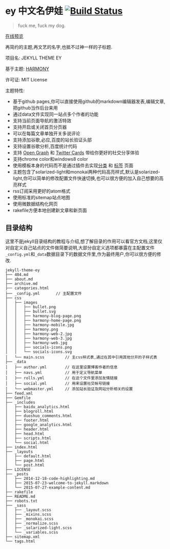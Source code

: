 # ey 中文名伊娃 [![Build Status](https://travis-ci.org/ibrother/jekyll-theme-ey.png)](https://travis-ci.org/ibrother/jekyll-theme-ey)

> fuck me, fuck my dog.

[在线预览](http://blog.ibrother.me/jekyll-theme-ey/)

再简约的主题,再文艺的名字,也抵不过神一样的子标题.

项目名:	JEKYLL THEME EY

基于主题:	[HARMONY](https://github.com/gayanvirajith/harmony)

许可证:	MIT License

主题特性:
* 基于github pages,你可以直接使用github的markdown编辑器发表,编辑文章,把github当作后台来用
* 通过data文件实现同一站点多个作者的功能
* 支持当前页面导航的激活特效
* 支持开启或关闭首页分页器
* 可以在每篇文章单独开关多说评论
* 支持添加谷歌,必应,百度的站长验证头部
* 支持设置谷歌分析,百度统计代码
* 支持 [Open Graph](https://developers.facebook.com/docs/opengraph/) 和 [Twitter Cards](https://dev.twitter.com/docs/cards) 带给你更好的社交分享体验
* 支持chrome color和windows8 color
* 使用模板本身的代码而不是通过插件去实现[分类](http://blog.ibrother.me/jrkyll-theme-ey/categories/) 和 [标签](http://blog.ibrother.me/jrkyll-theme-ey/tags/) 页面
* 主题包含了solarized-light和monokai两种代码高亮样式,默认是solarized-light,你可以简单的修改配置文件快速切换,也可以很方便的加入自己想要的高亮样式
* rss订阅采用更好的atom格式
* 使用标准的sitemap站点地图
* 使用微数据结构化网页
* rakefile方便本地创建新文章和新页面

## 目录结构
这里不是jekyll目录结构的教程与介绍,想了解目录的作用可以看官方文档,这里仅对自定义自己站点的文件做简要说明,大部分自定义选项都暴露在主配置文件`_config.yml`和`_data`数据目录下的数据文件里,作为最终用户,你可以很方便的修改.
```
jekyll-theme-ey
├── 404.md
├── about.md
├── archive.md
├── categories.html
├── _config.yml       // 主配置文件
├── css
│   ├── images
│   │   ├── bullet.png
│   │   ├── bullet.svg
│   │   ├── harmony-blog-page.png
│   │   ├── harmony-home-page.png
│   │   ├── harmony-mobile.jpg
│   │   ├── harmony.png
│   │   ├── harmony-web-2.jpg
│   │   ├── harmony-web-3.jpg
│   │   ├── harmony-web.jpg
│   │   ├── socials-icons.png
│   │   └── socials-icons.svg
│   └── main.scss         // 主css样式表,通过在其中引用其他分开的子样式表
├── _data
│   ├── author.yml        // 在这里设置博客作者的信息
│   ├── navs.yml          // 用于定义导航菜单
│   ├── rolls.yml         // 在这个文件里添加友情链接
│   ├── social.yml        // 用来设置社交帐号链接
│   └── webmaster.yml     // 添加站长验证及网站分析相关的设置
├── feed.xml
├── Gemfile
├── _includes
│   ├── baidu_analytics.html
│   ├── blogroll.html
│   ├── duoshuo_comments.html
│   ├── footer.html
│   ├── google_analytics.html
│   ├── header.html
│   ├── head.html
│   ├── scripts.html
│   └── social.html
├── index.html
├── _layouts
│   ├── default.html
│   ├── page.html
│   └── post.html
├── LICENSE
├── _posts
│   ├── 2014-12-18-code-highlighting.md
│   ├── 2015-07-23-welcome-to-jekyll.markdown
│   └── 2015-07-27-example-content.md
├── rakefile
├── README.md
├── robots.txt
├── _sass
│   ├── _layout.scss
│   ├── _mixins.scss
│   ├── _monokai.scss
│   ├── _normalize.scss
│   ├── _solarized-light.scss
│   └── _variables.scss
├── sitemap.xml
└── tags.html
```
